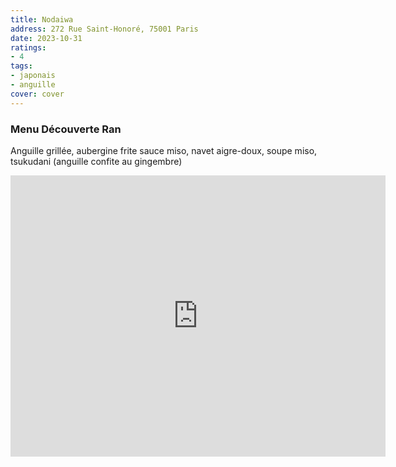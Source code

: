 ```yaml
---
title: Nodaiwa
address: 272 Rue Saint-Honoré, 75001 Paris
date: 2023-10-31
ratings:
- 4
tags:
- japonais
- anguille
cover: cover
---
```


### Menu Découverte Ran
Anguille grillée, aubergine frite sauce miso, navet aigre-doux, soupe miso, tsukudani (anguille confite au gingembre)

<div align="center">
    <div class="map-responsive">
        <iframe src="https://www.google.com/maps/embed?pb=!1m18!1m12!1m3!1d2624.675613547029!2d2.3306775768103343!3d48.86439580028336!2m3!1f0!2f0!3f0!3m2!1i1024!2i768!4f13.1!3m3!1m2!1s0x47e66e2f849578cb%3A0x708b8f018398c0d5!2zTm9kYcOvd2E!5e0!3m2!1sfr!2sfr!4v1701650075777!5m2!1sfr!2sfr" width="600" height="450" style="border:0;" allowfullscreen="" loading="lazy" referrerpolicy="no-referrer-when-downgrade"></iframe>
    </div>
</div>

